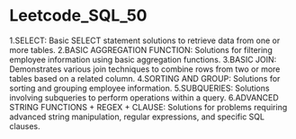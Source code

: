 # Leetcode_SQL_50

1.SELECT: Basic SELECT statement solutions to retrieve data from one or more tables.
2.BASIC AGGREGATION FUNCTION: Solutions for filtering employee information using basic aggregation functions.
3.BASIC JOIN: Demonstrates various join techniques to combine rows from two or more tables based on a related column.
4.SORTING AND GROUP: Solutions for sorting and grouping employee information.
5.SUBQUERIES: Solutions involving subqueries to perform operations within a query.
6.ADVANCED STRING FUNCTIONS + REGEX + CLAUSE: Solutions for problems requiring advanced string manipulation, regular expressions, and specific SQL clauses.
